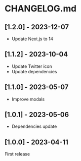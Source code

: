 # CHANGELOG.md

## [1.2.0] - 2023-12-07

- Update Next.js to 14

## [1.1.2] - 2023-10-04

- Update Twitter icon
- Update dependencies

## [1.1.0] - 2023-05-07

- Improve modals

## [1.0.1] - 2023-05-06

- Dependencies update

## [1.0.0] - 2023-04-11

First release